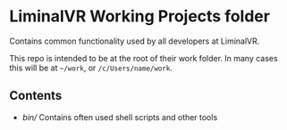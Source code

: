 # LiminalVR Working Projects folder

Contains common functionality used by all developers at LiminalVR.

This repo is intended to be at the root of their work folder. In many cases this will be at `~/work`, or `/c/Users/name/work`.

## Contents

* _bin/_ Contains often used shell scripts and other tools

